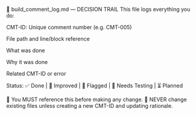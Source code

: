 📑 build_comment_log.md — DECISION TRAIL
This file logs everything you do:

CMT-ID: Unique comment number (e.g. CMT-005)

File path and line/block reference

What was done

Why it was done

Related CMT-ID or error

Status: ✅ Done | 🔄 Improved | 🧯 Flagged | 🧪 Needs Testing | ⏳ Planned

📌 You MUST reference this before making any change.
📌 NEVER change existing files unless creating a new CMT-ID and updating rationale.

